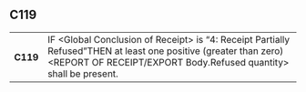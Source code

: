 ## C119
<table>
 <tr>
  <th>
   C119
  </th>
  <td>
   IF &lt;Global Conclusion of Receipt&gt; is “4: Receipt Partially Refused”THEN at least one positive (greater than zero)&lt;REPORT OF RECEIPT/EXPORT Body.Refused quantity&gt; shall be present.
  </td>
 </tr>
</table>
